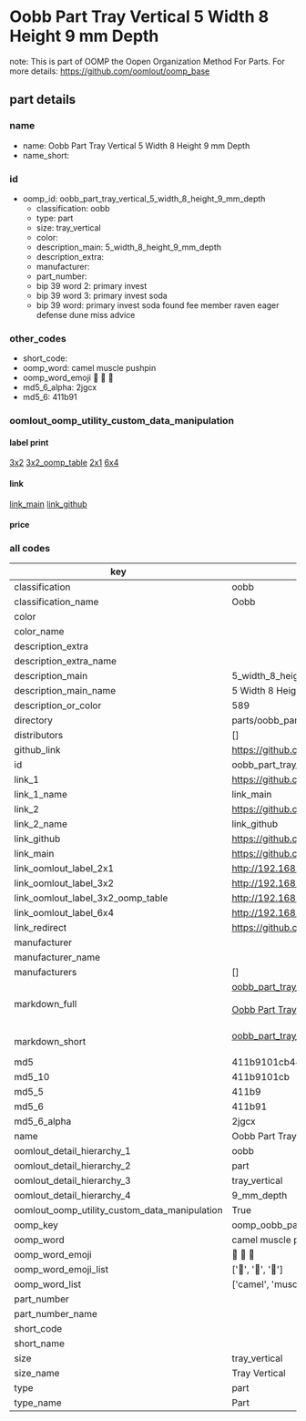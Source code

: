 # Oobb Part Tray Vertical 5 Width 8 Height 9 mm Depth  

note: This is part of OOMP the Oopen Organization Method For Parts. For more details: https://github.com/oomlout/oomp_base

##  part details
  







### name
* name: Oobb Part Tray Vertical 5 Width 8 Height 9 mm Depth
* name_short: 
### id
* oomp_id: oobb_part_tray_vertical_5_width_8_height_9_mm_depth
  * classification: oobb
  * type: part
  * size: tray_vertical
  * color: 
  * description_main: 5_width_8_height_9_mm_depth
  * description_extra: 
  * manufacturer: 
  * part_number: 
  * bip 39 word 2: primary invest
  * bip 39 word 3: primary invest soda
  * bip 39 word: primary invest soda found fee member raven eager defense dune miss advice

### other_codes
* short_code: 
* oomp_word: camel muscle pushpin
* oomp_word_emoji :camel: :muscle: :pushpin:
* md5_6_alpha: 2jgcx
* md5_6: 411b91






### oomlout_oomp_utility_custom_data_manipulation
#### label print
[3x2](http://192.168.1.245:1112/?label=oomp%202jgcx)
[3x2_oomp_table](http://192.168.1.108:1112/?label=oomp%202jgcx)
[2x1](http://192.168.1.242:1112/?label=oomp%202jgcx)
[6x4](http://192.168.1.55:1112/?label=oomp%202jgcx)    

#### link

[link_main](https://github.com/oomlout/oomlout_oomp_version_1_messy/tree/main/parts/oobb_part_tray_vertical_5_width_8_height_9_mm_depth) [link_github](https://github.com/oomlout/oomlout_oomp_version_1_messy/tree/main/parts/oobb_part_tray_vertical_5_width_8_height_9_mm_depth)                             

#### price







### all codes 
| key | value |  
| --- | --- |  
| classification | oobb |  
| classification_name | Oobb |  
| color |  |  
| color_name |  |  
| description_extra |  |  
| description_extra_name |  |  
| description_main | 5_width_8_height_9_mm_depth |  
| description_main_name | 5 Width 8 Height 9 mm Depth |  
| description_or_color | 589 |  
| directory | parts/oobb_part_tray_vertical_5_width_8_height_9_mm_depth |  
| distributors | [] |  
| github_link | https://github.com/oomlout/oomlout_oomp_part_src/tree/main/parts/oobb_part_tray_vertical_5_width_8_height_9_mm_depth |  
| id | oobb_part_tray_vertical_5_width_8_height_9_mm_depth |  
| link_1 | https://github.com/oomlout/oomlout_oomp_version_1_messy/tree/main/parts/oobb_part_tray_vertical_5_width_8_height_9_mm_depth |  
| link_1_name | link_main |  
| link_2 | https://github.com/oomlout/oomlout_oomp_version_1_messy/tree/main/parts/oobb_part_tray_vertical_5_width_8_height_9_mm_depth |  
| link_2_name | link_github |  
| link_github | https://github.com/oomlout/oomlout_oomp_version_1_messy/tree/main/parts/oobb_part_tray_vertical_5_width_8_height_9_mm_depth |  
| link_main | https://github.com/oomlout/oomlout_oomp_version_1_messy/tree/main/parts/oobb_part_tray_vertical_5_width_8_height_9_mm_depth |  
| link_oomlout_label_2x1 | http://192.168.1.242:1112/?label=oomp%202jgcx |  
| link_oomlout_label_3x2 | http://192.168.1.245:1112/?label=oomp%202jgcx |  
| link_oomlout_label_3x2_oomp_table | http://192.168.1.108:1112/?label=oomp%202jgcx |  
| link_oomlout_label_6x4 | http://192.168.1.55:1112/?label=oomp%202jgcx |  
| link_redirect | https://github.com/oomlout/oomlout_oomp_version_1_messy/tree/main/parts/oobb_part_tray_vertical_5_width_8_height_9_mm_depth |  
| manufacturer |  |  
| manufacturer_name |  |  
| manufacturers | [] |  
| markdown_full | [oobb_part_tray_vertical_5_width_8_height_9_mm_depth](none)<br>[](none)<br>[Oobb Part Tray Vertical 5 Width 8 Height 9 Mm Depth](none)<br><br> |  
| markdown_short | [oobb_part_tray_vertical_5_width_8_height_9_mm_depth](none)<br><br> |  
| md5 | 411b9101cb44f64e2b2a45c39c5d7d55 |  
| md5_10 | 411b9101cb |  
| md5_5 | 411b9 |  
| md5_6 | 411b91 |  
| md5_6_alpha | 2jgcx |  
| name | Oobb Part Tray Vertical 5 Width 8 Height 9 mm Depth |  
| oomlout_detail_hierarchy_1 | oobb |  
| oomlout_detail_hierarchy_2 | part |  
| oomlout_detail_hierarchy_3 | tray_vertical |  
| oomlout_detail_hierarchy_4 | 9_mm_depth |  
| oomlout_oomp_utility_custom_data_manipulation | True |  
| oomp_key | oomp_oobb_part_tray_vertical_5_width_8_height_9_mm_depth |  
| oomp_word | camel muscle pushpin |  
| oomp_word_emoji | :camel: :muscle: :pushpin: |  
| oomp_word_emoji_list | [':camel:', ':muscle:', ':pushpin:'] |  
| oomp_word_list | ['camel', 'muscle', 'pushpin'] |  
| part_number |  |  
| part_number_name |  |  
| short_code |  |  
| short_name |  |  
| size | tray_vertical |  
| size_name | Tray Vertical |  
| type | part |  
| type_name | Part |  
